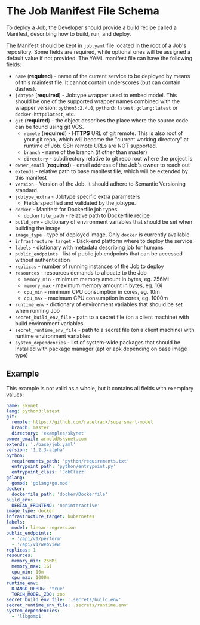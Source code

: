 # The Job Manifest File Schema

To deploy a Job, the Developer should provide a build recipe called a Manifest,
describing how to build, run, and deploy.

The Manifest should be kept in `job.yaml` file located in the root of a Job's
repository. Some fields are required, while optional ones will be assigned a
default value if not provided. The YAML manifest file can have the following
fields:

- `name` (**required**) - name of the current service to be deployed by means of
  this mainfest file. It cannot contain underscores (but can contain dashes).
- `jobtype` (**required**) - Jobtype wrapper used to embed model. This should be one
  of the supported wrapper names combined with the wrapper version:
  `python3:2.4.0`, `python3:latest`, `golang:latest` or `docker-http:latest`, etc.
- `git` (**required**) - the object describes the place where the source code can be
  found using git VCS.
    - `remote` (**required**) - **HTTPS** URL of git remote. This is also root of your
      git repo, which will become the "current working directory" at runtime of Job.
      SSH remote URLs are NOT supported.
    - `branch` - name of the branch (if other than master)
    - `directory` - subdirectory relative to git repo root where the project is
- `owner_email` (**required**) - email address of the Job's owner to reach out
- `extends` - relative path to base manifest file, which will be extended by this manifest
- `version` - Version of the Job. It should adhere to Semantic Versioning standard.
- `jobtype_extra` - Jobtype specific extra parameters
    - Fields specified and validated by the jobtype.
- `docker` - Manifest for Dockerfile job types
    - `dockerfile_path` - relative path to Dockerfile recipe
- `build_env` - dictionary of environment variables that should be set when building the image
- `image_type` - type of deployed image. Only `docker` is currently available.
- `infrastructure_target` - Back-end platform where to deploy the service.
- `labels` - dictionary with metadata describing job for humans
- `public_endpoints` - list of public job endpoints that can be accessed without authentication
- `replicas` - number of running instances of the Job to deploy
- `resources` - resources demands to allocate to the Job
    - `memory_min` - minimum memory amount in bytes, eg. 256Mi
    - `memory_max` - maximum memory amount in bytes, eg. 1Gi
    - `cpu_min` - minimum CPU consumption in cores, eg. 10m
    - `cpu_max` - maximum CPU consumption in cores, eg. 1000m
- `runtime_env` - dictionary of environment variables that should be set when running Job
- `secret_build_env_file` - path to a secret file (on a client machine) with build environment variables
- `secret_runtime_env_file` - path to a secret file (on a client machine) with runtime environment variables
- `system_dependencies` - list of system-wide packages that should be installed with package manager
  (apt or apk depending on base image type)

## Example
This example is not valid as a whole, but it contains all fields with exemplary values:
```yaml
name: skynet
lang: python3:latest
git:
  remote: https://github.com/racetrack/supersmart-model
  branch: master
  directory: 'examples/skynet'
owner_email: arnold@skynet.com
extends: './base/job.yaml'
version: '1.2.3-alpha'
python:
  requirements_path: 'python/requirements.txt'
  entrypoint_path: 'python/entrypoint.py'
  entrypoint_class: 'JobClazz'
golang:
  gomod: 'golang/go.mod'
docker:
  dockerfile_path: 'docker/Dockerfile'
build_env:
  DEBIAN_FRONTEND: 'noninteractive'
image_type: docker
infrastructure_target: kubernetes
labels:
  model: linear-regression
public_endpoints:
  - '/api/v1/perform'
  - '/api/v1/webview'
replicas: 1
resources:
  memory_min: 256Mi
  memory_max: 1Gi
  cpu_min: 10m
  cpu_max: 1000m
runtime_env:
  DJANGO_DEBUG: 'true'
  TORCH_MODEL_ZOO: zoo
secret_build_env_file: '.secrets/build.env'
secret_runtime_env_file: .secrets/runtime.env'
system_dependencies:
  - 'libgomp1'
```
